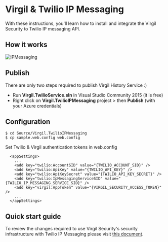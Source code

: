 # Virgil & Twilio IP Messaging

With these instructions, you'll learn how to install and integrate the Virgil Security to Twilio IP messaging API.

## How it works
![IPMessaging](https://github.com/VirgilSecurity/virgil-demo-twilio/blob/master/Images/how-it-works.png)

## Publish

There are only two steps required to publish Virgil History Service :)

- Run **Virgil.TwilioService.sln** in Visual Studio Community 2015 (it is free)
- Right click on **Virgil.TwilioIPMessaging** project > then **Publish** (with your Azure credentials)

## Configuration

```
$ cd Source/Virgil.TwilioIPMessaging
$ cp sample.web.config web.config
```

Set Twilio & Virgil authentication tokens in web.config

```
  <appSettings>
    ...
    <add key="twilio:AccountSID" value="{TWILIO_ACCOUNT_SID}" />
    <add key="twilio:ApiKey" value="{TWILIO_API_KEY}" />
    <add key="twilio:ApiKeySecret" value="{TWILIO_API_KEY_SECRET}" />
    <add key="twilio:IpMessagingServiceSID" value="{TWILIO_IP_MESSAGING_SERVICE_SID}" />
    <add key="virgil:AppToken" value="{VIRGIL_SECURITY_ACCESS_TOKEN}" />
    ...
  </appSettings>
```

## Quick start guide
To review the changes required to use Virgil Security's security infrastructure with Twilio IP Messaging please visit [this document](./Quick%20start%20guide.md).
